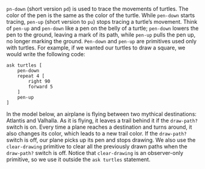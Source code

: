 `pn-down` (short version `pd`) is used to trace the movements of turtles. The color of the pen is the same as the color of the turtle. While `pen-down` starts tracing, `pen-up` (short version to `pu`) stops tracing a turtle’s movement. Think of `pen-up` and `pen-down` like a pen on the belly of a turtle; `pen-down` lowers the pen to the ground, leaving a mark of its path, while `pen-up` pulls the pen up, no longer marking the ground. `Pen-down` and `pen-up` are primitives used only with turtles. For example, if we wanted our turtles to draw a square, we would write the following code:



```
ask turtles [
	pen-down
	repeat 4 [
		right 90
		forward 5
	]
	pen-up
]
```



In the model below, an airplane is flying between two mythical destinations: Atlantis and Valhalla. As it is flying, it leaves a trail behind it if the `draw-path?` switch is on. Every time a plane reaches a destination and turns around, it also changes its color, which leads to a new trail color. If the `draw-path?` switch is off, our plane picks up its pen and stops drawing. We also use the `clear-drawing` primitive to clear all the previously drawn paths when the  `draw-path?` switch is off. Notice that `clear-drawing` is an observer-only primitive, so we use it outside the `ask turtles` statement.